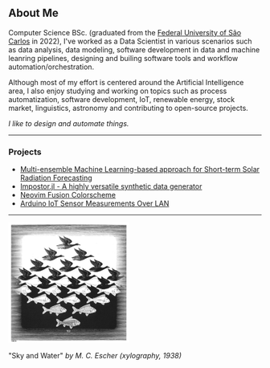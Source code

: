 ## About Me

Computer Science BSc. (graduated from the [Federal University of São Carlos](https://www.ufscar.br/) in 2022), I've worked as a Data Scientist in various scenarios such as data analysis, data modeling, software development in data and machine leanring pipelines, designing and builing software tools and workflow automation/orchestration.

Although most of my effort is centered around the Artificial Intelligence area, I also enjoy studying and working on topics such as process automatization, software development, IoT, renewable energy, stock market, linguistics, astronomy and contributing to open-source projects.

*I like to design and automate things.*

---------

### Projects

- [Multi-ensemble Machine Learning-based approach for Short-term Solar Radiation Forecasting](https://github.com/lfenzo/ml-solar-sao-paulo)
- [Impostor.jl - A highly versatile synthetic data generator](https://github.com/lfenzo/Impostor.jl)
- [Neovim Fusion Colorscheme](https://github.com/lfenzo/fusion.nvim)
- [Arduino IoT Sensor Measurements Over LAN](https://github.com/lfenzo/arduino-iot-temperature)

---------

<img src="./img/sky_and_water.jpg" alt="drawing" width="240"/>

"Sky and Water" *by M. C. Escher (xylography, 1938)*
